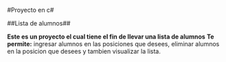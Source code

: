 #Proyecto en c#

##Lista de alumnos##

**Este es un proyecto el cual tiene el fin de llevar una lista de alumnos**
**Te permite:**
ingresar alumnos en las posiciones que desees, eliminar alumnos en la posicion que desees y tambien visualizar la lista.
